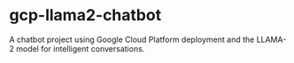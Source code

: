 # gcp-llama2-chatbot
A chatbot project using Google Cloud Platform deployment and the LLAMA-2 model for intelligent conversations.
